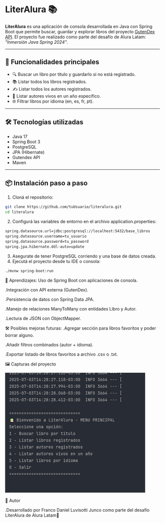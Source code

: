 # LiterAlura 📚

**LiterAlura** es una aplicación de consola desarrollada en Java con Spring Boot que permite buscar, guardar y explorar libros del proyecto [GutenDex API](https://gutendex.com/). El proyecto fue realizado como parte del desafío de Alura Latam: *"Inmersión Java Spring 2024"*.

---

## 🚀 Funcionalidades principales

- 🔍 Buscar un libro por título y guardarlo si no está registrado.
- 📚 Listar todos los libros registrados.
- ✍️ Listar todos los autores registrados.
- 📅 Listar autores vivos en un año específico.
- 🌐 Filtrar libros por idioma (en, es, fr, pt).

---

## 🛠 Tecnologías utilizadas

- Java 17
- Spring Boot 3
- PostgreSQL
- JPA (Hibernate)
- Gutendex API
- Maven

---

## 📦 Instalación paso a paso

1. Cloná el repositorio:

```bash
git clone https://github.com/tuUsuario/literalura.git
cd literalura
```
2. Configurá las variables de entorno en el archivo application.properties:
```bash
spring.datasource.url=jdbc:postgresql://localhost:5432/base_libros
spring.datasource.username=tu_usuario
spring.datasource.password=tu_password
spring.jpa.hibernate.ddl-auto=update
```
3. Asegurate de tener PostgreSQL corriendo y una base de datos creada.
4. Ejecutá el proyecto desde tu IDE o consola:
```bash
./mvnw spring-boot:run
```
🧪 Aprendizajes:
Uso de Spring Boot con aplicaciones de consola.

.Integración con API externa (GutenDex).

.Persistencia de datos con Spring Data JPA.

.Manejo de relaciones ManyToMany con entidades Libro y Autor.

.Lectura de JSON con ObjectMapper.

🛠️ Posibles mejoras futuras:
.Agregar sección para libros favoritos y poder borrar alguno.

.Añadir filtros combinados (autor + idioma).

.Exportar listado de libros favoritos a archivo .csv o .txt.

🖼️ Capturas del proyecto

![Menú principal](imagenes/menu.png)

🤝 Autor

.Desarrollado por Franco Daniel Luvisotti Junco como parte del desafío LiterAlura de Alura Latam🚀
